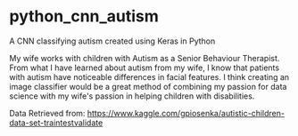 # python_cnn_autism
A CNN classifying autism created using Keras in Python

My wife works with children with Autism as a Senior Behaviour Therapist. From what I have learned about autism from my wife, I know that patients with autism have noticeable differences in facial features. I think creating an image classifier would be a great method of combining my passion for data science with my wife's passion in helping children with disabilities. 

Data Retrieved from: https://www.kaggle.com/gpiosenka/autistic-children-data-set-traintestvalidate
